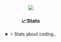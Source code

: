 <div align="center">
  
<p align="center">
  <img src="https://lanyard.cnrad.dev/api/1018290650602553364" />
</p>

### 📈Stats
<details>
    <summary> ⚡ Stats about coding.. </> </summary>
    <br/>

<!--START_SECTION:waka-->
![Code Time](http://img.shields.io/badge/Code%20Time-134%20hrs%207%20mins-blue)

![Profile Views](http://img.shields.io/badge/Profile%20Views-8-blue)

**🐱 My GitHub Data** 

> 📦 1.2 MB Used in GitHub's Storage 
 > 
> 💼 Opted to Hire
 > 
> 📜 5 Public Repositories 
 > 
> 🔑 19 Private Repositories 
 > 
**I'm an Early 🐤** 

```text
🌞 Morning                27 commits          ██░░░░░░░░░░░░░░░░░░░░░░░   06.85 % 
🌆 Daytime                187 commits         ████████████░░░░░░░░░░░░░   47.46 % 
🌃 Evening                137 commits         █████████░░░░░░░░░░░░░░░░   34.77 % 
🌙 Night                  43 commits          ███░░░░░░░░░░░░░░░░░░░░░░   10.91 % 
```
📅 **I'm Most Productive on Sunday** 

```text
Monday                   23 commits          █░░░░░░░░░░░░░░░░░░░░░░░░   05.84 % 
Tuesday                  48 commits          ███░░░░░░░░░░░░░░░░░░░░░░   12.18 % 
Wednesday                51 commits          ███░░░░░░░░░░░░░░░░░░░░░░   12.94 % 
Thursday                 62 commits          ████░░░░░░░░░░░░░░░░░░░░░   15.74 % 
Friday                   54 commits          ███░░░░░░░░░░░░░░░░░░░░░░   13.71 % 
Saturday                 69 commits          ████░░░░░░░░░░░░░░░░░░░░░   17.51 % 
Sunday                   87 commits          ██████░░░░░░░░░░░░░░░░░░░   22.08 % 
```


📊 **This Week I Spent My Time On** 

```text
🕑︎ Time Zone: Europe/Berlin

💬 Programming Languages: 
Lua                      12 hrs 3 mins       ███████████████░░░░░░░░░░   61.58 % 
Bash                     4 hrs 41 mins       ██████░░░░░░░░░░░░░░░░░░░   23.97 % 
Other                    51 mins             █░░░░░░░░░░░░░░░░░░░░░░░░   04.41 % 
TypeScript               28 mins             █░░░░░░░░░░░░░░░░░░░░░░░░   02.45 % 
CSS                      23 mins             ░░░░░░░░░░░░░░░░░░░░░░░░░   01.97 % 

🔥 Editors: 
VS Code                  19 hrs 35 mins      █████████████████████████   100.00 % 

🐱‍💻 Projects: 
[gamemode]               12 hrs 47 mins      ████████████████░░░░░░░░░   65.29 % 
backend-related          4 hrs 11 mins       █████░░░░░░░░░░░░░░░░░░░░   21.38 % 
neohost                  1 hr 10 mins        █░░░░░░░░░░░░░░░░░░░░░░░░   05.99 % 
proxmox-dashboard        30 mins             █░░░░░░░░░░░░░░░░░░░░░░░░   02.56 % 
Unknown Project          23 mins             ░░░░░░░░░░░░░░░░░░░░░░░░░   02.00 % 

💻 Operating System: 
Windows                  19 hrs 35 mins      █████████████████████████   100.00 % 
```

**I Mostly Code in JavaScript** 

```text
JavaScript               8 repos             █████████░░░░░░░░░░░░░░░░   34.78 % 
Lua                      6 repos             ███████░░░░░░░░░░░░░░░░░░   26.09 % 
Python                   3 repos             ███░░░░░░░░░░░░░░░░░░░░░░   13.04 % 
TypeScript               2 repos             ██░░░░░░░░░░░░░░░░░░░░░░░   08.70 % 
HTML                     1 repo              █░░░░░░░░░░░░░░░░░░░░░░░░   04.35 % 
```




 Last Updated on 26/01/2025 10:38:34 UTC
<!--END_SECTION:waka-->
</details>
